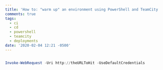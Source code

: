 ```yaml
---
title: 'How to: "warm up" an environment using PowerShell and TeamCity'
comments: true
tags:
  - ci
  - cd
  - powershell
  - teamcity
  - deployments
date: '2020-02-04 12:21 -0500'
---
```

```powershell

Invoke-WebRequest -Uri http://theURLToHit -UseDefaultCredentials

```
